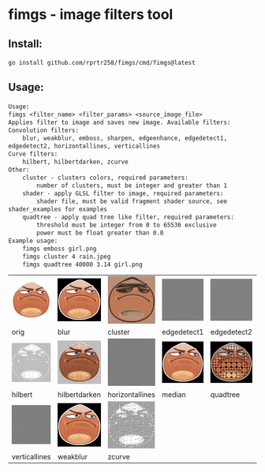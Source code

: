# fimgs - image filters tool

## Install:
```bash
go install github.com/rprtr258/fimgs/cmd/fimgs@latest
```

## Usage:
```
Usage:
fimgs <filter_name> <filter_params> <source_image_file>
Applies filter to image and saves new image. Available filters:
Convolution filters:
	blur, weakblur, emboss, sharpen, edgeenhance, edgedetect1, edgedetect2, horizontallines, verticallines
Curve filters:
	hilbert, hilbertdarken, zcurve
Other:
	cluster - clusters colors, required parameters:
		number of clusters, must be integer and greater than 1
	shader - apply GLSL filter to image, required parameters:
		shader file, must be valid fragment shader source, see shader_examples for examples
	quadtree - apply quad tree like filter, required parameters:
		threshold must be integer from 0 to 65536 exclusive
		power must be float greater than 0.0
Example usage:
	fimgs emboss girl.png
	fimgs cluster 4 rain.jpeg
	fimgs quadtree 40000 3.14 girl.png
```

||||||||
|-|-|-|-|-|-|-|
|![](img/static/orig.png)|![](img/static/blur.png)|![](img/static/cluster.png)|![](img/static/edgedetect1.png)|![](img/static/edgedetect2.png)|![](img/static/edgeenhance.png)|![](img/static/emboss.png)|
|orig|blur|cluster|edgedetect1|edgedetect2|edgeenhance|emboss|
|![](img/static/hilbert.png)|![](img/static/hilbertdarken.png)|![](img/static/horizontallines.png)|![](img/static/median.png)|![](img/static/quadtree.png)|![](img/static/shader_rgb.png)|![](img/static/sharpen.png)|
|hilbert|hilbertdarken|horizontallines|median|quadtree|shader/rgb|sharpen|
|![](img/static/verticallines.png)|![](img/static/weakblur.png)|![](img/static/zcurve.png)|||||
|verticallines|weakblur|zcurve|||||

